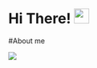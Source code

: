 # Hi There! <img src="https://media.giphy.com/media/hvRJCLFzcasrR4ia7z/giphy.gif" width="30px"/>

#About me 

<img src="https://miro.medium.com/v2/resize:fit:720/format:webp/1*zVnWJtyGOX_kUIDm6ccCfQ.gif"/>
